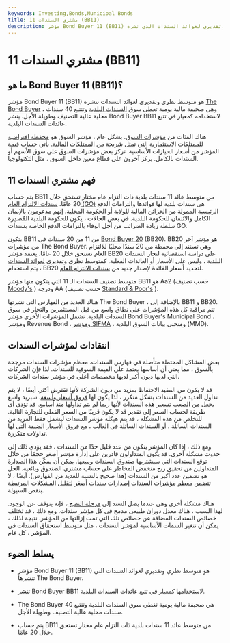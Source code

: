 ```yaml
---
keywords: Investing,Bonds,Municipal Bonds
title: مشتري السندات 11 (BB11)
description: مؤشر Bond Buyer 11 (BB11) هو متوسط نظري وتقديري لعوائد السندات الذي نشره The Bond Buyer كمعيار لعوائد السندات البلدية.
---
```


# مشتري السندات 11 (BB11)
## ما هو Bond Buyer 11 (BB11)؟

مؤشر Bond Buyer 11 (BB11) هو متوسط نظري وتقديري لعوائد السندات تنشره [The Bond Buyer](/bondbuyer) ، وهي صحيفة مالية يومية تغطي سوق [السندات البلدية](/municipalbond) وتتتبع 40 سندات محلية عالية التصنيف وطويلة الأجل. ينشر Bond Buyer BB11 لاستخدامه كمعيار في تتبع عائدات السندات البلدية.

هناك المئات من [مؤشرات السوق](/marketindex). بشكل عام ، مؤشر السوق هو [محفظة افتراضية](/portfolio) للممتلكات الاستثمارية التي تمثل شريحة من [الممتلكات](/financial-market) [المالية](/financial-market). يأتي حساب قيمة المؤشر من أسعار الحيازات الأساسية. تركز بعض مؤشرات السوق على سوق الأسهم أو السندات بالكامل. يركز آخرون على قطاع معين داخل السوق ، مثل التكنولوجيا.

## فهم مشتري السندات 11

يتم حساب BB11 من متوسط عائد 11 سندات بلدية ذات التزام عام مختار تستحق خلال 20 عامًا. [سندات الالتزام العام (GO)](/generalobligationbond) هي سندات بلدية لها فوائدها والتزامات الدفع الرئيسية الممولة من الخزائن المالية للولاية أو الحكومة المحلية. إنهم مدعومون بالإيمان الكامل والائتمان للحكومة البلدية. في بعض الحالات ، يكون للحكومة البلدية المُصدِرة سلطة زيادة الضرائب من أجل الوفاء بالتزامات الدفع الخاصة بسندات GO.

يتكون BB11 من 11 من 20 سندات في [Bond Buyer 20](/bond-buyer-20) (BB20). BB20 هو مؤشر آخر من مؤشرات The Bond Buyer. وهي تستند إلى محفظة من 20 سندًا محليًا للالتزام العام تستحق خلال 20 عامًا. يعتمد مؤشر BB20 على دراسة استقصائية لتجار السندات البلدية ، وليس على الأسعار أو العائدات الفعلية. كمتوسط نظري وتقديري [لعوائد السندات](/bond-yield) ، يتم استخدام BB20 لتحديد أسعار الفائدة لإصدار جديد من [سندات الالتزام العام](/generalobligationbond).

متوسط تصنيف السندات الـ 11 التي يتكون منها مؤشر BB11 هو Aa2 (حسب تصنيف [Moody's](/moodys) ) ودرجة AA (حسب تصنيف [Standard & Poor's](/sp) ).

هناك العديد من الفهارس التي نشرتها The Bond Buyer ، بالإضافة إلى BB11 و BB20. تتم مراقبة كل هذه المؤشرات على نطاق واسع من قبل المستثمرين والتجار في سوق السندات البلدية. تشمل المؤشرات الأخرى مؤشر Bond Buyer's Municipal Bond ، ومؤشر Revenue Bond ، [ومؤشر SIFMA](/sifma) ، ومنحنى بيانات السوق البلدية (MMD).

## انتقادات لمؤشرات السندات

بعض المشاكل المحتملة متأصلة في فهارس السندات. معظم مؤشرات السندات مرجحة بالسوق ، مما يعني أن أساسها يعتمد على القيمة السوقية للسندات. لذا فإن الشركات التي لديها ديون أكبر لديها مخصصات أعلى في مؤشر سندات الشركات.

قد لا يكون من المفيد الاحتفاظ بمزيد من ديون الشركة لأنها تقترض أكثر. أيضًا ، لا يتم تداول العديد من السندات بشكل متكرر ، لذا يكون لها [فروق أسعار واسعة](/spread). سبريد واسع يجعل من الصعب تسعير هذه السندات لأنها ربما لم يتم تداولها منذ أسابيع. قد تؤدي أي طريقة لحساب السعر إلى تقدير قد لا يكون قريبًا من السعر الفعلي للتجارة التالية. للتخلص من هذه المشكلة ، قد يتم هيكلة مؤشر السندات ليشمل فقط المزيد من السندات السائلة ، أو السندات السائلة في الغالب ، مع فروق الأسعار الضيقة التي لها تداولات متكررة.

ومع ذلك ، إذا كان المؤشر يتكون من عدد قليل جدًا من السندات ، فقد يؤدي ذلك إلى حدوث مشكلة أخرى. قد يكون المتداولون قادرين على إدارة مؤشر أصغر حجمًا من خلال توقع السندات التي سيشتريها صندوق السندات ويبيعها. يمكن أن يمكّن هذا الصدارة المتداولين من تحقيق ربح منخفض المخاطر على حساب مشتري الصندوق وبائعيه. الحل هو تضمين عدد أكبر من السندات (هذا صحيح بالنسبة للعديد من الفهارس). أيضًا ، لا تتضمن معظم مؤشرات السندات إصدارات سندات أصغر لتقليل المشكلات المرتبطة بنقص السيولة.

هناك مشكلة أخرى وهي عندما يصل السند إلى [مرحلة النضج](/maturity) ، فإنه يتوقف عن الوجود. لهذا السبب ، هناك معدل دوران طبيعي مدمج في كل مؤشر سندات. ومع ذلك ، قد تختلف خصائص السندات المضافة عن خصائص تلك التي تمت إزالتها من المؤشر. نتيجة لذلك ، يمكن أن تتغير السمات الأساسية لمؤشر السندات ، مثل متوسط استحقاق السندات في المؤشر ، كل عام.

## يسلط الضوء

- مؤشر Bond Buyer 11 (BB11) هو متوسط نظري وتقديري لعوائد السندات التي تنشرها The Bond Buyer.

- تنشر Bond Buyer BB11 لاستخدامها كمعيار في تتبع عائدات السندات البلدية.

- The Bond Buyer هي صحيفة مالية يومية تغطي سوق السندات البلدية وتتتبع 40 سندات محلية عالية التصنيف وطويلة الأجل.

- يتم حساب BB11 من متوسط عائد 11 سندات بلدية ذات التزام عام مختار تستحق خلال 20 عامًا.

